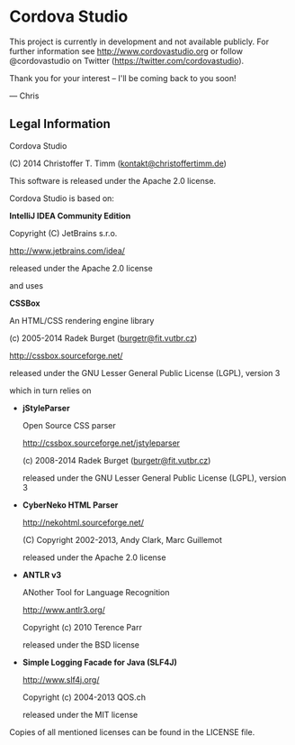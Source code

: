 Cordova Studio
==============

This project is currently in development and not available publicly. 
For further information see http://www.cordovastudio.org or follow @cordovastudio on Twitter (https://twitter.com/cordovastudio).

Thank you for your interest – I'll be coming back to you soon!

— Chris


Legal Information
-----------------
Cordova Studio

(C) 2014 Christoffer T. Timm (kontakt@christoffertimm.de)

This software is released under the Apache 2.0 license.


Cordova Studio is based on:

**IntelliJ IDEA Community Edition**

Copyright (C) JetBrains s.r.o.

<http://www.jetbrains.com/idea/>

released under the Apache 2.0 license


and uses 

**CSSBox**

An HTML/CSS rendering engine library

(c) 2005-2014 Radek Burget (burgetr@fit.vutbr.cz)

<http://cssbox.sourceforge.net/>

released under the GNU Lesser General Public License (LGPL), version 3


which in turn relies on

* **jStyleParser** 

  Open Source CSS parser 

  <http://cssbox.sourceforge.net/jstyleparser>

  (c) 2008-2014 Radek Burget (burgetr@fit.vutbr.cz)

  released under the GNU Lesser General Public License (LGPL), version 3

* **CyberNeko HTML Parser**

  <http://nekohtml.sourceforge.net/>

  (C) Copyright 2002-2013, Andy Clark, Marc Guillemot

  released under the Apache 2.0 license

* **ANTLR v3**

  ANother Tool for Language Recognition

  <http://www.antlr3.org/>

  Copyright (c) 2010 Terence Parr

  released under the BSD license

* **Simple Logging Facade for Java (SLF4J)**

  <http://www.slf4j.org/>

  Copyright (c) 2004-2013 QOS.ch

  released under the MIT license


Copies of all mentioned licenses can be found in the LICENSE file.
